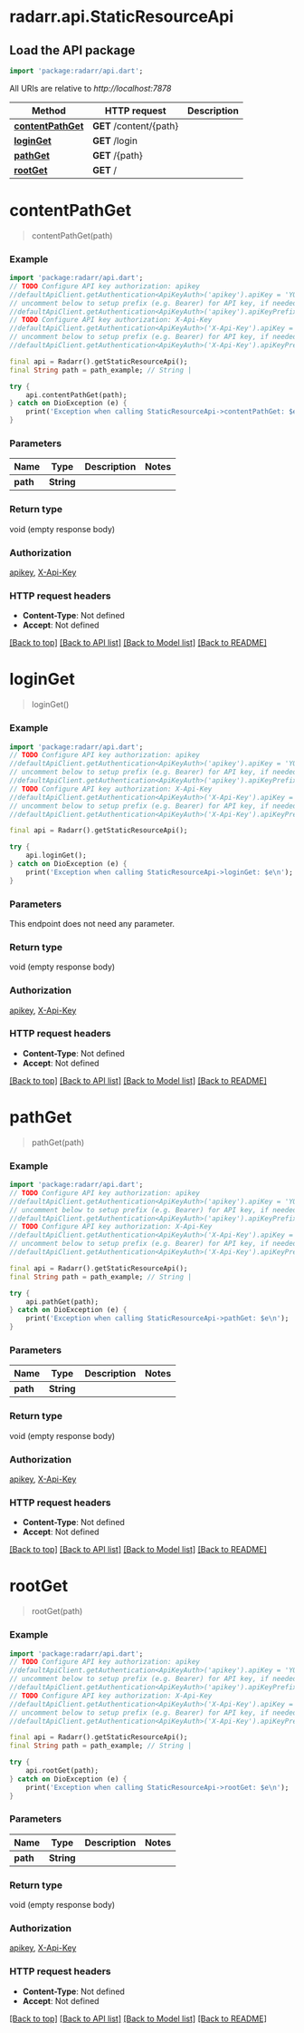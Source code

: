 # radarr.api.StaticResourceApi

## Load the API package
```dart
import 'package:radarr/api.dart';
```

All URIs are relative to *http://localhost:7878*

Method | HTTP request | Description
------------- | ------------- | -------------
[**contentPathGet**](StaticResourceApi.md#contentpathget) | **GET** /content/{path} | 
[**loginGet**](StaticResourceApi.md#loginget) | **GET** /login | 
[**pathGet**](StaticResourceApi.md#pathget) | **GET** /{path} | 
[**rootGet**](StaticResourceApi.md#rootget) | **GET** / | 


# **contentPathGet**
> contentPathGet(path)



### Example
```dart
import 'package:radarr/api.dart';
// TODO Configure API key authorization: apikey
//defaultApiClient.getAuthentication<ApiKeyAuth>('apikey').apiKey = 'YOUR_API_KEY';
// uncomment below to setup prefix (e.g. Bearer) for API key, if needed
//defaultApiClient.getAuthentication<ApiKeyAuth>('apikey').apiKeyPrefix = 'Bearer';
// TODO Configure API key authorization: X-Api-Key
//defaultApiClient.getAuthentication<ApiKeyAuth>('X-Api-Key').apiKey = 'YOUR_API_KEY';
// uncomment below to setup prefix (e.g. Bearer) for API key, if needed
//defaultApiClient.getAuthentication<ApiKeyAuth>('X-Api-Key').apiKeyPrefix = 'Bearer';

final api = Radarr().getStaticResourceApi();
final String path = path_example; // String | 

try {
    api.contentPathGet(path);
} catch on DioException (e) {
    print('Exception when calling StaticResourceApi->contentPathGet: $e\n');
}
```

### Parameters

Name | Type | Description  | Notes
------------- | ------------- | ------------- | -------------
 **path** | **String**|  | 

### Return type

void (empty response body)

### Authorization

[apikey](../README.md#apikey), [X-Api-Key](../README.md#X-Api-Key)

### HTTP request headers

 - **Content-Type**: Not defined
 - **Accept**: Not defined

[[Back to top]](#) [[Back to API list]](../README.md#documentation-for-api-endpoints) [[Back to Model list]](../README.md#documentation-for-models) [[Back to README]](../README.md)

# **loginGet**
> loginGet()



### Example
```dart
import 'package:radarr/api.dart';
// TODO Configure API key authorization: apikey
//defaultApiClient.getAuthentication<ApiKeyAuth>('apikey').apiKey = 'YOUR_API_KEY';
// uncomment below to setup prefix (e.g. Bearer) for API key, if needed
//defaultApiClient.getAuthentication<ApiKeyAuth>('apikey').apiKeyPrefix = 'Bearer';
// TODO Configure API key authorization: X-Api-Key
//defaultApiClient.getAuthentication<ApiKeyAuth>('X-Api-Key').apiKey = 'YOUR_API_KEY';
// uncomment below to setup prefix (e.g. Bearer) for API key, if needed
//defaultApiClient.getAuthentication<ApiKeyAuth>('X-Api-Key').apiKeyPrefix = 'Bearer';

final api = Radarr().getStaticResourceApi();

try {
    api.loginGet();
} catch on DioException (e) {
    print('Exception when calling StaticResourceApi->loginGet: $e\n');
}
```

### Parameters
This endpoint does not need any parameter.

### Return type

void (empty response body)

### Authorization

[apikey](../README.md#apikey), [X-Api-Key](../README.md#X-Api-Key)

### HTTP request headers

 - **Content-Type**: Not defined
 - **Accept**: Not defined

[[Back to top]](#) [[Back to API list]](../README.md#documentation-for-api-endpoints) [[Back to Model list]](../README.md#documentation-for-models) [[Back to README]](../README.md)

# **pathGet**
> pathGet(path)



### Example
```dart
import 'package:radarr/api.dart';
// TODO Configure API key authorization: apikey
//defaultApiClient.getAuthentication<ApiKeyAuth>('apikey').apiKey = 'YOUR_API_KEY';
// uncomment below to setup prefix (e.g. Bearer) for API key, if needed
//defaultApiClient.getAuthentication<ApiKeyAuth>('apikey').apiKeyPrefix = 'Bearer';
// TODO Configure API key authorization: X-Api-Key
//defaultApiClient.getAuthentication<ApiKeyAuth>('X-Api-Key').apiKey = 'YOUR_API_KEY';
// uncomment below to setup prefix (e.g. Bearer) for API key, if needed
//defaultApiClient.getAuthentication<ApiKeyAuth>('X-Api-Key').apiKeyPrefix = 'Bearer';

final api = Radarr().getStaticResourceApi();
final String path = path_example; // String | 

try {
    api.pathGet(path);
} catch on DioException (e) {
    print('Exception when calling StaticResourceApi->pathGet: $e\n');
}
```

### Parameters

Name | Type | Description  | Notes
------------- | ------------- | ------------- | -------------
 **path** | **String**|  | 

### Return type

void (empty response body)

### Authorization

[apikey](../README.md#apikey), [X-Api-Key](../README.md#X-Api-Key)

### HTTP request headers

 - **Content-Type**: Not defined
 - **Accept**: Not defined

[[Back to top]](#) [[Back to API list]](../README.md#documentation-for-api-endpoints) [[Back to Model list]](../README.md#documentation-for-models) [[Back to README]](../README.md)

# **rootGet**
> rootGet(path)



### Example
```dart
import 'package:radarr/api.dart';
// TODO Configure API key authorization: apikey
//defaultApiClient.getAuthentication<ApiKeyAuth>('apikey').apiKey = 'YOUR_API_KEY';
// uncomment below to setup prefix (e.g. Bearer) for API key, if needed
//defaultApiClient.getAuthentication<ApiKeyAuth>('apikey').apiKeyPrefix = 'Bearer';
// TODO Configure API key authorization: X-Api-Key
//defaultApiClient.getAuthentication<ApiKeyAuth>('X-Api-Key').apiKey = 'YOUR_API_KEY';
// uncomment below to setup prefix (e.g. Bearer) for API key, if needed
//defaultApiClient.getAuthentication<ApiKeyAuth>('X-Api-Key').apiKeyPrefix = 'Bearer';

final api = Radarr().getStaticResourceApi();
final String path = path_example; // String | 

try {
    api.rootGet(path);
} catch on DioException (e) {
    print('Exception when calling StaticResourceApi->rootGet: $e\n');
}
```

### Parameters

Name | Type | Description  | Notes
------------- | ------------- | ------------- | -------------
 **path** | **String**|  | 

### Return type

void (empty response body)

### Authorization

[apikey](../README.md#apikey), [X-Api-Key](../README.md#X-Api-Key)

### HTTP request headers

 - **Content-Type**: Not defined
 - **Accept**: Not defined

[[Back to top]](#) [[Back to API list]](../README.md#documentation-for-api-endpoints) [[Back to Model list]](../README.md#documentation-for-models) [[Back to README]](../README.md)

